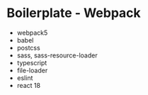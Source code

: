 # Boilerplate - Webpack

- webpack5
- babel
- postcss
- sass, sass-resource-loader
- typescript
- file-loader
- eslint
- react 18

